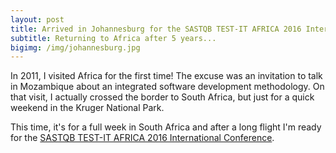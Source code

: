 ```yaml
---
layout: post
title: Arrived in Johannesburg for the SASTQB TEST-IT AFRICA 2016 International Conference
subtitle: Returning to Africa after 5 years...
bigimg: /img/johannesburg.jpg
---
```


In 2011, I visited Africa for the first time! The excuse was an invitation to talk in Mozambique about an integrated software development methodology.
On that visit, I actually crossed the border to South Africa, but just for a quick weekend in the Kruger National Park.

This time, it's for a full week in South Africa and after a long flight I'm ready for the [SASTQB TEST-IT AFRICA 2016 International Conference](http://www.sastqb-conf.org/).